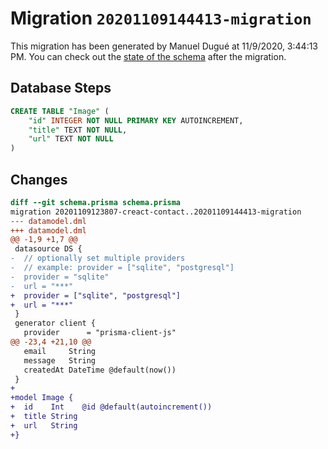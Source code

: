 # Migration `20201109144413-migration`

This migration has been generated by Manuel Dugué at 11/9/2020, 3:44:13 PM.
You can check out the [state of the schema](./schema.prisma) after the migration.

## Database Steps

```sql
CREATE TABLE "Image" (
    "id" INTEGER NOT NULL PRIMARY KEY AUTOINCREMENT,
    "title" TEXT NOT NULL,
    "url" TEXT NOT NULL
)
```

## Changes

```diff
diff --git schema.prisma schema.prisma
migration 20201109123807-creact-contact..20201109144413-migration
--- datamodel.dml
+++ datamodel.dml
@@ -1,9 +1,7 @@
 datasource DS {
-  // optionally set multiple providers
-  // example: provider = ["sqlite", "postgresql"]
-  provider = "sqlite"
-  url = "***"
+  provider = ["sqlite", "postgresql"]
+  url = "***"
 }
 generator client {
   provider      = "prisma-client-js"
@@ -23,4 +21,10 @@
   email     String
   message   String
   createdAt DateTime @default(now())
 }
+
+model Image {
+  id    Int    @id @default(autoincrement())
+  title String
+  url   String
+}
```


